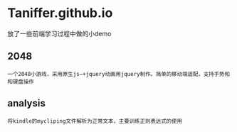 # Taniffer.github.io

放了一些前端学习过程中做的小demo
## 2048
    一个2048小游戏，采用原生js—+jquery动画用jquery制作。简单的移动端适配，支持手势和和键盘操作

## analysis
    将kindle的mycliping文件解析为正常文本，主要训练正则表达式的使用
    

  
